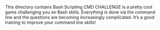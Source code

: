 This directory contains Bash Scripting
CMD CHALLENGE is a pretty cool game challenging you on Bash skills. Everything is done via the command line and the questions are becoming increasingly complicated. It’s a good training to improve your command line skills!